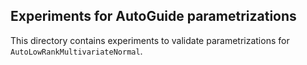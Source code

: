 ## Experiments for AutoGuide parametrizations

This directory contains experiments to validate parametrizations for `AutoLowRankMultivariateNormal`.
